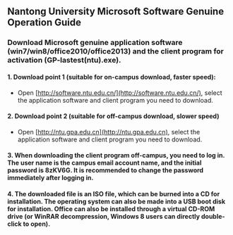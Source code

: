 ## Nantong University Microsoft Software Genuine Operation Guide

### Download Microsoft genuine application software (win7/win8/office2010/office2013) and the client program for activation (GP-lastest(ntu).exe).

#### 1. Download point 1 (suitable for on-campus download, faster speed):
+ Open [http://software.ntu.edu.cn/](http://software.ntu.edu.cn/), select the application software and client program you need to download.
#### 2. Download point 2 (suitable for off-campus download, slower speed)
+ Open [http://ntu.gpa.edu.cn](http://ntu.gpa.edu.cn), select the application software and client program you need to download.

#### 3. When downloading the client program off-campus, you need to log in. The user name is the campus email account name, and the initial password is 8zKV6G. It is recommended to change the password immediately after logging in.

#### 4. The downloaded file is an ISO file, which can be burned into a CD for installation. The operating system can also be made into a USB boot disk for installation. Office can also be installed through a virtual CD-ROM drive (or WinRAR decompression, Windows 8 users can directly double-click to open).